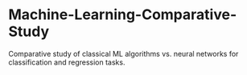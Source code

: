 # Machine-Learning-Comparative-Study
Comparative study of classical ML algorithms vs. neural networks for classification and regression tasks.
